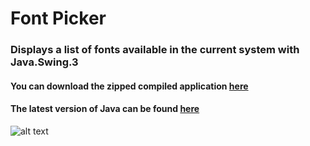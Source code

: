 # Font Picker

### Displays a list of fonts available in the current system with Java.Swing.3


#### You can download the zipped compiled application [here](https://github.com/sildurend/font-picker/raw/master/builds/font-picker_v2.1.zip)
#### The latest version of Java can be found [here](https://java.com/en/download/)


![alt text](https://github.com/sildurend/font-picker/blob/master/data/application-screenshot.PNG "Font Picker Image")
